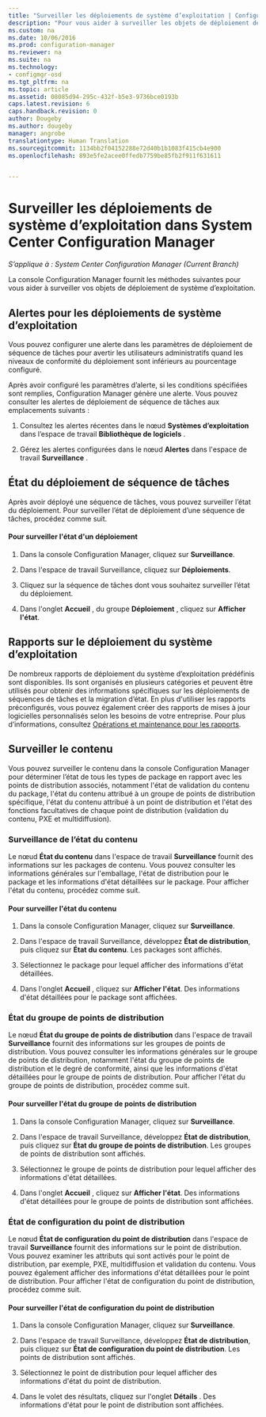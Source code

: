 ```yaml
---
title: "Surveiller les déploiements de système d’exploitation | Configuration Manager"
description: "Pour vous aider à surveiller les objets de déploiement de système d’exploitation, la console Configuration Manager fournit des alertes, des rapports et divers indicateurs d’état."
ms.custom: na
ms.date: 10/06/2016
ms.prod: configuration-manager
ms.reviewer: na
ms.suite: na
ms.technology:
- configmgr-osd
ms.tgt_pltfrm: na
ms.topic: article
ms.assetid: 08085d94-295c-432f-b5e3-9736bce0193b
caps.latest.revision: 6
caps.handback.revision: 0
author: Dougeby
ms.author: dougeby
manager: angrobe
translationtype: Human Translation
ms.sourcegitcommit: 1134bb2f04152288e72d40b1b1083f415cb4e900
ms.openlocfilehash: 893e5fe2acee0ffedb7759be85fb2f911f631611


---
```

# <a name="monitor-operating-system-deployments-in-system-center-configuration-manager"></a>Surveiller les déploiements de système d’exploitation dans System Center Configuration Manager

*S’applique à : System Center Configuration Manager (Current Branch)*

La console Configuration Manager fournit les méthodes suivantes pour vous aider à surveiller vos objets de déploiement de système d’exploitation.  


##  <a name="a-namebkmkosdalertsa-alerts-for-operating-system-deployments"></a><a name="BKMK_OSDAlerts"></a> Alertes pour les déploiements de système d’exploitation  
 Vous pouvez configurer une alerte dans les paramètres de déploiement de séquence de tâches pour avertir les utilisateurs administratifs quand les niveaux de conformité du déploiement sont inférieurs au pourcentage configuré.  

 Après avoir configuré les paramètres d’alerte, si les conditions spécifiées sont remplies, Configuration Manager génère une alerte. Vous pouvez consulter les alertes de déploiement de séquence de tâches aux emplacements suivants :  

1.  Consultez les alertes récentes dans le nœud **Systèmes d’exploitation** dans l’espace de travail **Bibliothèque de logiciels** .  

2.  Gérez les alertes configurées dans le nœud **Alertes** dans l'espace de travail **Surveillance** .  

##  <a name="a-namebkmktsdeploystatusa-task-sequence-deployment-status"></a><a name="BKMK_TSDeployStatus"></a> État du déploiement de séquence de tâches  
 Après avoir déployé une séquence de tâches, vous pouvez surveiller l’état du déploiement. Pour surveiller l’état de déploiement d’une séquence de tâches, procédez comme suit.  

#### <a name="to-monitor-deployment-status"></a>Pour surveiller l'état d'un déploiement  

1.  Dans la console Configuration Manager, cliquez sur **Surveillance**.  

2.  Dans l'espace de travail Surveillance, cliquez sur **Déploiements**.  

3.  Cliquez sur la séquence de tâches dont vous souhaitez surveiller l’état du déploiement.  

4.  Dans l'onglet **Accueil** , du groupe **Déploiement** , cliquez sur **Afficher l'état**.  

##  <a name="a-namebkmktsreportsa-operating-system-deployment-reports"></a><a name="BKMK_TSReports"></a> Rapports sur le déploiement du système d’exploitation  
 De nombreux rapports de déploiement du système d’exploitation prédéfinis sont disponibles. Ils sont organisés en plusieurs catégories et peuvent être utilisés pour obtenir des informations spécifiques sur les déploiements de séquences de tâches et la migration d’état. En plus d'utiliser les rapports préconfigurés, vous pouvez également créer des rapports de mises à jour logicielles personnalisés selon les besoins de votre entreprise. Pour plus d’informations, consultez [Opérations et maintenance pour les rapports](../../core/servers/manage/operations-and-maintenance-for-reporting.md).  

##  <a name="a-namebkmkmonitorcontenta-monitor-content"></a><a name="BKMK_MonitorContent"></a> Surveiller le contenu  
 Vous pouvez surveiller le contenu dans la console Configuration Manager pour déterminer l’état de tous les types de package en rapport avec les points de distribution associés, notamment l'état de validation du contenu du package, l'état du contenu attribué à un groupe de points de distribution spécifique, l'état du contenu attribué à un point de distribution et l'état des fonctions facultatives de chaque point de distribution (validation du contenu, PXE et multidiffusion).  

###  <a name="a-namebkmkcontentstatusa-content-status-monitoring"></a><a name="BKMK_ContentStatus"></a> Surveillance de l’état du contenu  
 Le nœud **État du contenu** dans l'espace de travail **Surveillance** fournit des informations sur les packages de contenu. Vous pouvez consulter les informations générales sur l'emballage, l'état de distribution pour le package et les informations d'état détaillées sur le package. Pour afficher l'état du contenu, procédez comme suit.  

#### <a name="to-monitor-content-status"></a>Pour surveiller l'état du contenu  

1.  Dans la console Configuration Manager, cliquez sur **Surveillance**.  

2.  Dans l'espace de travail Surveillance, développez **État de distribution**, puis cliquez sur **État du contenu**. Les packages sont affichés.  

3.  Sélectionnez le package pour lequel afficher des informations d'état détaillées.  

4.  Dans l'onglet **Accueil** , cliquez sur **Afficher l'état**. Des informations d'état détaillées pour le package sont affichées.  

###  <a name="a-namebkmkdpgroupstatusa-distribution-point-group-status"></a><a name="BKMK_DPGroupStatus"></a> État du groupe de points de distribution  
 Le nœud **État du groupe de points de distribution** dans l'espace de travail **Surveillance** fournit des informations sur les groupes de points de distribution. Vous pouvez consulter les informations générales sur le groupe de points de distribution, notamment l'état du groupe de points de distribution et le degré de conformité, ainsi que les informations d'état détaillées pour le groupe de points de distribution. Pour afficher l'état du groupe de points de distribution, procédez comme suit.  

#### <a name="to-monitor-distribution-point-group-status"></a>Pour surveiller l'état du groupe de points de distribution  

1.  Dans la console Configuration Manager, cliquez sur **Surveillance**.  

2.  Dans l'espace de travail Surveillance, développez **État de distribution**, puis cliquez sur **État du groupe de points de distribution**. Les groupes de points de distribution sont affichés.  

3.  Sélectionnez le groupe de points de distribution pour lequel afficher des informations d'état détaillées.  

4.  Dans l'onglet **Accueil** , cliquez sur **Afficher l'état**. Des informations d'état détaillées pour le groupe de points de distribution sont affichées.  

###  <a name="a-namebkmkdpconfigstatusa-distribution-point-configuration-status"></a><a name="BKMK_DPConfigStatus"></a> État de configuration du point de distribution  
 Le nœud **État de configuration du point de distribution** dans l'espace de travail **Surveillance** fournit des informations sur le point de distribution. Vous pouvez examiner les attributs qui sont activés pour le point de distribution, par exemple, PXE, multidiffusion et validation du contenu. Vous pouvez également afficher des informations d'état détaillées pour le point de distribution. Pour afficher l'état de configuration du point de distribution, procédez comme suit.  

#### <a name="to-monitor-distribution-point-configuration-status"></a>Pour surveiller l'état de configuration du point de distribution  

1.  Dans la console Configuration Manager, cliquez sur **Surveillance**.  

2.  Dans l'espace de travail Surveillance, développez **État de distribution**, puis cliquez sur **État de configuration du point de distribution**. Les points de distribution sont affichés.  

3.  Sélectionnez le point de distribution pour lequel afficher des informations d'état du point de distribution.  

4.  Dans le volet des résultats, cliquez sur l'onglet **Détails** . Des informations d'état pour le point de distribution sont affichées.  



<!--HONumber=Nov16_HO1-->


